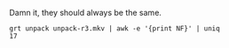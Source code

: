Damn it, they should always be the same.

    grt unpack unpack-r3.mkv | awk -e '{print NF}' | uniq
    17


